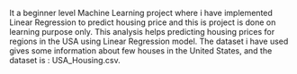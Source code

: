 It a beginner level Machine Learning project where i have implemented Linear Regression to predict housing price and this is project is done on learning purpose only. 
This analysis helps predicting housing prices for regions in the USA using Linear Regression model.
The dataset i have used gives some information about few houses in the United States, and the dataset is : USA_Housing.csv.
